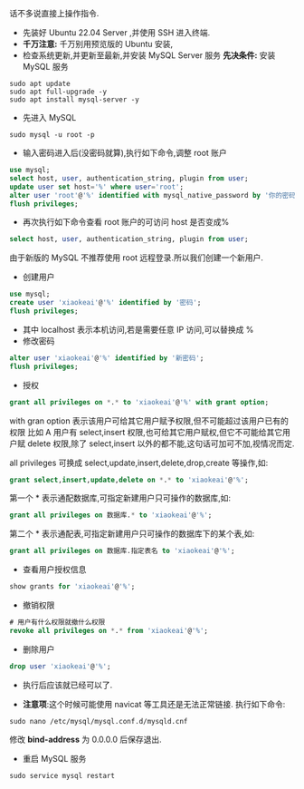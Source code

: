 话不多说直接上操作指令.

- 先装好 Ubuntu 22.04 Server ,并使用 SSH 进入终端.
- **千万注意:** 千万别用预览版的 Ubuntu 安装,
- 检查系统更新,并更新至最新,并安装 MySQL Server 服务
  **先决条件:** 安装 MySQL 服务

```shell
sudo apt update
sudo apt full-upgrade -y
sudo apt install mysql-server -y
```

- 先进入 MySQL

```shell
sudo mysql -u root -p
```

- 输入密码进入后(没密码就算),执行如下命令,调整 root 账户

```sql
use mysql;
select host, user, authentication_string, plugin from user;
update user set host='%' where user='root';
alter user 'root'@'%' identified with mysql_native_password by '你的密码';
flush privileges;
```

- 再次执行如下命令查看 root 账户的可访问 host 是否变成%

```sql
select host, user, authentication_string, plugin from user;
```

由于新版的 MySQL 不推荐使用 root 远程登录.所以我们创建一个新用户.

- 创建用户

```sql
use mysql;
create user 'xiaokeai'@'%' identified by '密码';
flush privileges;
```

- 其中 localhost 表示本机访问,若是需要任意 IP 访问,可以替换成 %
- 修改密码

```sql
alter user 'xiaokeai'@'%' identified by '新密码';
flush privileges;
```

- 授权

```sql
grant all privileges on *.* to 'xiaokeai'@'%' with grant option;
```

with gran option 表示该用户可给其它用户赋予权限,但不可能超过该用户已有的权限
比如 A 用户有 select,insert 权限,也可给其它用户赋权,但它不可能给其它用户赋 delete 权限,除了 select,insert 以外的都不能,这句话可加可不加,视情况而定.

all privileges 可换成 select,update,insert,delete,drop,create 等操作,如:

```sql
grant select,insert,update,delete on *.* to 'xiaokeai'@'%';
```

第一个 \* 表示通配数据库,可指定新建用户只可操作的数据库,如:

```sql
grant all privileges on 数据库.* to 'xiaokeai'@'%';
```

第二个 \* 表示通配表,可指定新建用户只可操作的数据库下的某个表,如:

```sql
grant all privileges on 数据库.指定表名 to 'xiaokeai'@'%';
```

- 查看用户授权信息

```sql
show grants for 'xiaokeai'@'%';
```

- 撤销权限

```sql
# 用户有什么权限就撤什么权限
revoke all privileges on *.* from 'xiaokeai'@'%';
```

- 删除用户

```sql
drop user 'xiaokeai'@'%';
```

- 执行后应该就已经可以了.

- **注意项**:这个时候可能使用 navicat 等工具还是无法正常链接.
  执行如下命令:

```shell
sudo nano /etc/mysql/mysql.conf.d/mysqld.cnf
```

修改 **bind-address** 为 0.0.0.0 后保存退出.

- 重启 MySQL 服务

```shell
sudo service mysql restart
```
